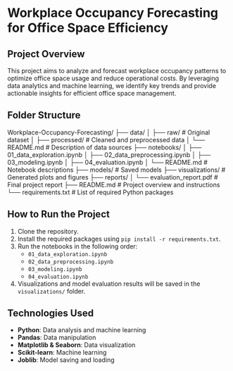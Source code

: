 # Workplace Occupancy Forecasting for Office Space Efficiency

## Project Overview
This project aims to analyze and forecast workplace occupancy patterns to optimize office space usage and reduce operational costs. By leveraging data analytics and machine learning, we identify key trends and provide actionable insights for efficient office space management.

## Folder Structure

Workplace-Occupancy-Forecasting/
├── data/
│   ├── raw/                # Original dataset
│   ├── processed/          # Cleaned and preprocessed data
│   └── README.md           # Description of data sources
├── notebooks/
│   ├── 01_data_exploration.ipynb
│   ├── 02_data_preprocessing.ipynb
│   ├── 03_modeling.ipynb
│   ├── 04_evaluation.ipynb
│   └── README.md           # Notebook descriptions
├── models/                 # Saved models
├── visualizations/         # Generated plots and figures
├── reports/
│   └── evaluation_report.pdf    # Final project report
├── README.md               # Project overview and instructions
└── requirements.txt        # List of required Python packages

## How to Run the Project
1. Clone the repository.
2. Install the required packages using `pip install -r requirements.txt`.
3. Run the notebooks in the following order:
   - `01_data_exploration.ipynb`
   - `02_data_preprocessing.ipynb`
   - `03_modeling.ipynb`
   - `04_evaluation.ipynb`
4. Visualizations and model evaluation results will be saved in the `visualizations/` folder.

## Technologies Used
- **Python**: Data analysis and machine learning
- **Pandas**: Data manipulation
- **Matplotlib & Seaborn**: Data visualization
- **Scikit-learn**: Machine learning
- **Joblib**: Model saving and loading
